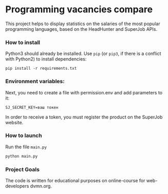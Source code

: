 # Programming vacancies compare

This project helps to display statistics on the salaries of the most popular
programming languages, based on the HeadHunter and SuperJob APIs.

### How to install

Python3 should already be installed. 
Use `pip` (or `pip3`, if there is a conflict with Python2) to install dependencies:
```commandline
pip install -r requirements.txt
```
### Environment variables:

Next, you need to create a file with permission.env and add parameters to it:
```commandline
SJ_SECRET_KEY=ваш токен 
```

In order to receive a token, you must register the product on the SuperJob website.

### How to launch

Run the file `main.py`

```python 
python main.py
```

### Project Goals

The code is written for educational purposes on online-course for web-developers dvmn.org.